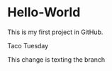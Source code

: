 # Hello-World
This is my first project in GitHub.

Taco Tuesday

This change is texting the branch


